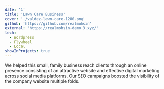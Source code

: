 ```yaml
---
date: '1'
title: 'Lawn Care Business'
cover: './valdez-lawn-care-1280.png'
github: 'https://github.com/realmohsin'
external: 'https://realmohsin-demo-3.xyz/'
tech:
  - Wordpress
  - Flywheel
  - Local
showInProjects: true
---
```


We helped this small, family business reach clients through an online presence consisting of an attractive website and effective digital marketing across social media platforms. Our SEO campaigns boosted the visibility of the company website multiple folds.